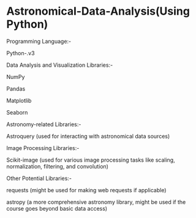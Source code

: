
# Astronomical-Data-Analysis(Using Python)

Programming Language:-

Python-.v3

Data Analysis and Visualization Libraries:-

NumPy

Pandas

Matplotlib 

Seaborn

Astronomy-related Libraries:-

Astroquery (used for interacting with astronomical data sources)

Image Processing Libraries:-

Scikit-image (used for various image processing tasks like scaling, normalization, filtering, and convolution)

Other Potential Libraries:-

requests (might be used for making web requests if applicable)

astropy (a more comprehensive astronomy library, might be used if the course goes beyond basic data access)






